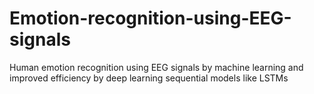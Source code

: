 # Emotion-recognition-using-EEG-signals
Human emotion recognition using EEG signals by machine learning and improved efficiency by deep learning sequential models like LSTMs
